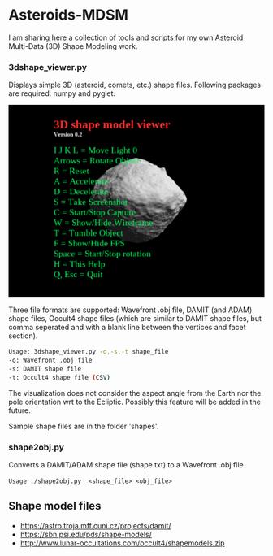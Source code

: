 # Asteroids-MDSM
I am sharing here a collection of tools and scripts for my own Asteroid Multi-Data (3D) Shape Modeling work.


### 3dshape_viewer.py
Displays simple 3D (asteroid, comets, etc.) shape files. Following packages are required: numpy and pyglet.

![screenshot_small](media/screenshot_small.png)

Three file formats are supported: Wavefront .obj file, DAMIT (and ADAM) shape files, Occult4 shape files (which are similar to DAMIT shape files, but comma seperated and with a blank line between the vertices and facet section).

```bash
Usage: 3dshape_viewer.py -o,-s,-t shape_file
-o: Wavefront .obj file
-s: DAMIT shape file
-t: Occult4 shape file (CSV)
```

The visualization does not consider the aspect angle from the Earth nor the pole orientation wrt to the Ecliptic. Possibly this feature will be added in the future.

Sample shape files are in the folder 'shapes'.

### shape2obj.py
Converts a DAMIT/ADAM shape file (shape.txt) to a Wavefront .obj file.

`Usage ./shape2obj.py  <shape_file> <obj_file>`



## Shape model files
- <https://astro.troja.mff.cuni.cz/projects/damit/>
- <https://sbn.psi.edu/pds/shape-models/>
- <http://www.lunar-occultations.com/occult4/shapemodels.zip>